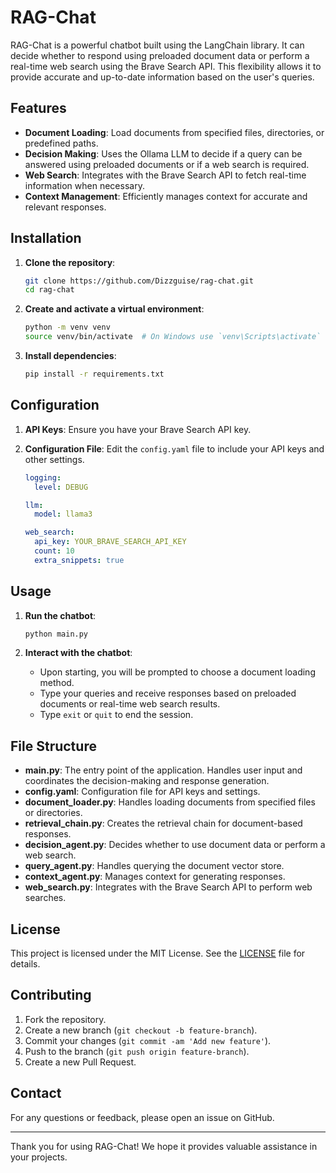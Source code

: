 # RAG-Chat

RAG-Chat is a powerful chatbot built using the LangChain library. It can decide whether to respond using preloaded document data or perform a real-time web search using the Brave Search API. This flexibility allows it to provide accurate and up-to-date information based on the user's queries.

## Features

- **Document Loading**: Load documents from specified files, directories, or predefined paths.
- **Decision Making**: Uses the Ollama LLM to decide if a query can be answered using preloaded documents or if a web search is required.
- **Web Search**: Integrates with the Brave Search API to fetch real-time information when necessary.
- **Context Management**: Efficiently manages context for accurate and relevant responses.

## Installation

1. **Clone the repository**:
    ```sh
    git clone https://github.com/Dizzguise/rag-chat.git
    cd rag-chat
    ```

2. **Create and activate a virtual environment**:
    ```sh
    python -m venv venv
    source venv/bin/activate  # On Windows use `venv\Scripts\activate`
    ```

3. **Install dependencies**:
    ```sh
    pip install -r requirements.txt
    ```

## Configuration

1. **API Keys**: Ensure you have your Brave Search API key.

2. **Configuration File**: Edit the `config.yaml` file to include your API keys and other settings.
    ```yaml
    logging:
      level: DEBUG

    llm:
      model: llama3

    web_search:
      api_key: YOUR_BRAVE_SEARCH_API_KEY
      count: 10
      extra_snippets: true
    ```

## Usage

1. **Run the chatbot**:
    ```sh
    python main.py
    ```

2. **Interact with the chatbot**:
    - Upon starting, you will be prompted to choose a document loading method.
    - Type your queries and receive responses based on preloaded documents or real-time web search results.
    - Type `exit` or `quit` to end the session.

## File Structure

- **main.py**: The entry point of the application. Handles user input and coordinates the decision-making and response generation.
- **config.yaml**: Configuration file for API keys and settings.
- **document_loader.py**: Handles loading documents from specified files or directories.
- **retrieval_chain.py**: Creates the retrieval chain for document-based responses.
- **decision_agent.py**: Decides whether to use document data or perform a web search.
- **query_agent.py**: Handles querying the document vector store.
- **context_agent.py**: Manages context for generating responses.
- **web_search.py**: Integrates with the Brave Search API to perform web searches.

## License

This project is licensed under the MIT License. See the [LICENSE](LICENSE) file for details.

## Contributing

1. Fork the repository.
2. Create a new branch (`git checkout -b feature-branch`).
3. Commit your changes (`git commit -am 'Add new feature'`).
4. Push to the branch (`git push origin feature-branch`).
5. Create a new Pull Request.

## Contact

For any questions or feedback, please open an issue on GitHub.

---

Thank you for using RAG-Chat! We hope it provides valuable assistance in your projects.
